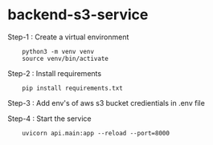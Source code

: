 # backend-s3-service

Step-1 : Create a virtual environment

        python3 -m venv venv 
        source venv/bin/activate 

Step-2 : Install requirements 

        pip install requirements.txt

Step-3 : Add env's of aws s3 bucket credientials in .env file

Step-4 : Start the service 

        uvicorn api.main:app --reload --port=8000